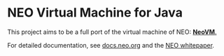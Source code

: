 # NEO Virtual Machine for Java

This project aims to be a full port of the virtual machine of NEO: [**NeoVM**.](https://github.com/neo-project/neo-vm)

For detailed documentation, see [docs.neo.org](http://docs.neo.org/en-us/sc/introduction.html) and the [NEO whitepaper](http://docs.neo.org/en-us/index.html).
